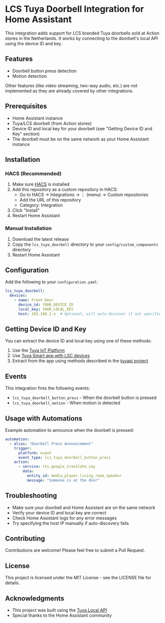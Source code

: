 # LCS Tuya Doorbell Integration for Home Assistant

This integration adds support for LCS branded Tuya doorbells sold at Action stores in the Netherlands. It works by connecting to the doorbell's local API using the device ID and key.

## Features

- Doorbell button press detection
- Motion detection

Other features (like video streaming, two-way audio, etc.) are not implemented as they are already covered by other integrations.

## Prerequisites

- Home Assistant instance
- Tuya/LCS doorbell (from Action stores)
- Device ID and local key for your doorbell (see "Getting Device ID and Key" section)
- The doorbell must be on the same network as your Home Assistant instance

## Installation

### HACS (Recommended)

1. Make sure [HACS](https://hacs.xyz/) is installed
2. Add this repository as a custom repository in HACS:
   - Go to HACS → Integrations → ⋮ (menu) → Custom repositories
   - Add the URL of this repository
   - Category: Integration
3. Click "Install"
4. Restart Home Assistant

### Manual Installation

1. Download the latest release
2. Copy the `lcs_tuya_doorbell` directory to your `config/custom_components` directory
3. Restart Home Assistant

## Configuration

Add the following to your `configuration.yaml`:

```yaml
lcs_tuya_doorbell:
  devices:
    - name: Front Door
      device_id: YOUR_DEVICE_ID
      local_key: YOUR_LOCAL_KEY
      host: 192.168.1.x  # Optional, will auto-discover if not specified
```

## Getting Device ID and Key

You can extract the device ID and local key using one of these methods:

1. Use the [Tuya IoT Platform](https://iot.tuya.com/)
2. Use [Tuya Smart app with LSC devices](https://play.google.com/store/apps/details?id=com.tuya.smart)
3. Extract from the app using methods described in the [tuyapi project](https://github.com/codetheweb/tuyapi/blob/master/docs/SETUP.md)

## Events

This integration fires the following events:

- `lcs_tuya_doorbell_button_press` - When the doorbell button is pressed
- `lcs_tuya_doorbell_motion` - When motion is detected

## Usage with Automations

Example automation to announce when the doorbell is pressed:

```yaml
automation:
  - alias: "Doorbell Press Announcement"
    trigger:
      platform: event
      event_type: lcs_tuya_doorbell_button_press
    action:
      - service: tts.google_translate_say
        data:
          entity_id: media_player.living_room_speaker
          message: "Someone is at the door"
```

## Troubleshooting

- Make sure your doorbell and Home Assistant are on the same network
- Verify your device ID and local key are correct
- Check Home Assistant logs for any error messages
- Try specifying the host IP manually if auto-discovery fails

## Contributing

Contributions are welcome! Please feel free to submit a Pull Request.

## License

This project is licensed under the MIT License - see the LICENSE file for details.

## Acknowledgments

- This project was built using the [Tuya Local API](https://developer.tuya.com/en/docs/iot/device-access-service?id=Ka8fdh5o7iubk)
- Special thanks to the Home Assistant community